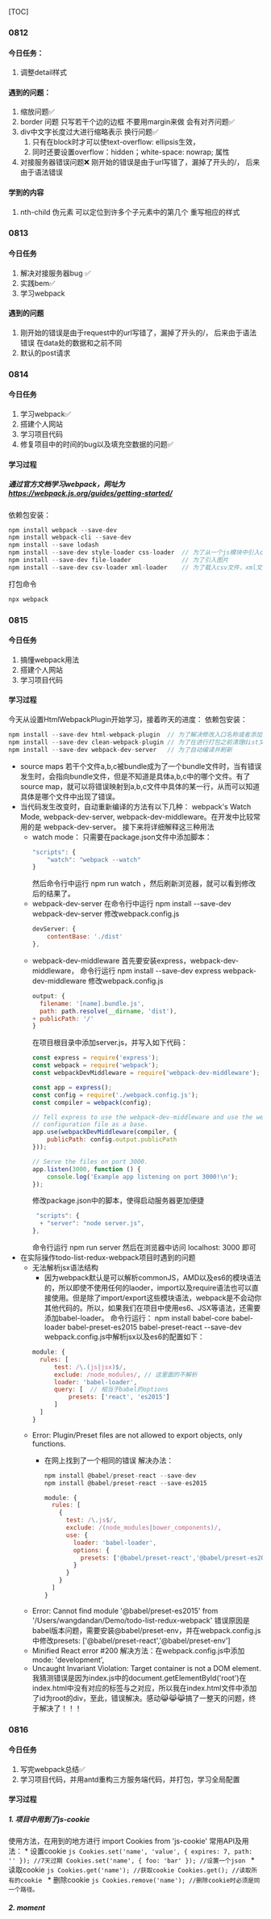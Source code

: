 [TOC]

### 0812

#### 今日任务：
1. 调整detail样式

#### 遇到的问题：
1. 缩放问题✅
2. border 问题 只写若干个边的边框 不要用margin来做 会有对齐问题✅
3. div中文字长度过大进行缩略表示 换行问题✅
   1. 只有在block时才可以使text-overflow: ellipsis生效，
   2. 同时还要设置overflow：hidden；white-space: nowrap; 属性
4. 对接服务器错误问题❌ 刚开始的错误是由于url写错了，漏掉了开头的/， 后来由于语法错误

#### 学到的内容
1. nth-child 伪元素 可以定位到许多个子元素中的第几个 重写相应的样式

### 0813

#### 今日任务
1. 解决对接服务器bug ✅
2. 实践bem✅
3. 学习webpack

#### 遇到的问题
1. 刚开始的错误是由于request中的url写错了，漏掉了开头的/， 后来由于语法错误 在data处的数据和之前不同
2. 默认的post请求


### 0814

#### 今日任务
1. 学习webpack✅
2. 搭建个人网站
3. 学习项目代码
4. 修复项目中的时间的bug以及填充空数据的问题✅

#### 学习过程
##### 通过官方文档学习webpack，网址为 https://webpack.js.org/guides/getting-started/
依赖包安装：
```js
npm install webpack --save-dev
npm install webpack-cli --save-dev
npm install --save lodash
npm install --save-dev style-loader css-loader  // 为了从一个js模块中引入css文件
npm install --save-dev file-loader              // 为了引入图片
npm install --save-dev csv-loader xml-loader    // 为了载入csv文件，xml文件
```
打包命令
```js
npx webpack
```


### 0815 
#### 今日任务
1. 搞懂webpack用法
2. 搭建个人网站
3. 学习项目代码

#### 学习过程
今天从设置HtmlWebpackPlugin开始学习，接着昨天的进度：
依赖包安装：
```js
npm install --save-dev html-webpack-plugin  // 为了解决修改入口名称或者添加新的入口bundle文件改变而html文件依旧使用原来的名称的问题
npm install --save-dev clean-webpack-plugin // 为了在进行打包之前清理dist文件夹
npm install --save-dev webpack-dev-server   // 为了自动编译并刷新
```
* source maps 若干个文件a,b,c被bundle成为了一个bundle文件时，当有错误发生时，会指向bundle文件，但是不知道是具体a,b,c中的哪个文件。有了source map，就可以将错误映射到a,b,c文件中具体的某一行，从而可以知道具体是哪个文件中出现了错误。
* 当代码发生改变时，自动重新编译的方法有以下几种： webpack's Watch Mode, webpack-dev-server, webpack-dev-middleware。在开发中比较常用的是 webpack-dev-server。 接下来将详细解释这三种用法
  * watch mode： 只需要在package.json文件中添加脚本：
    ```js
    "scripts": {
        "watch": "webpack --watch"
    }
    ```
    然后命令行中运行 npm run watch ，然后刷新浏览器，就可以看到修改后的结果了。
  * webpack-dev-server 在命令行中运行 npm install --save-dev webpack-dev-server 修改webpack.config.js
    ```js
    devServer: {
        contentBase: './dist'
    },
    ```
  * webpack-dev-middleware 
    首先要安装express，webpack-dev-middleware， 命令行运行 npm install --save-dev express webpack-dev-middleware
    修改webpack.config.js
    ```js
    output: {
      filename: '[name].bundle.js',
      path: path.resolve(__dirname, 'dist'),
    + publicPath: '/'
    }
    ```
    在项目根目录中添加server.js，并写入如下代码：
    ```js
    const express = require('express');
    const webpack = require('webpack');
    const webpackDevMiddleware = require('webpack-dev-middleware');

    const app = express();
    const config = require('./webpack.config.js');
    const compiler = webpack(config);

    // Tell express to use the webpack-dev-middleware and use the webpack.config.js
    // configuration file as a base.
    app.use(webpackDevMiddleware(compiler, {
        publicPath: config.output.publicPath
    }));

    // Serve the files on port 3000.
    app.listen(3000, function () {
        console.log('Example app listening on port 3000!\n');
    });
    ```
    修改package.json中的脚本，使得启动服务器更加便捷
    ```js
     "scripts": {
      + "server": "node server.js",
    },
    ```
    命令行运行 npm run server 然后在浏览器中访问 localhost: 3000 即可 
* 在实际操作todo-list-redux-webpack项目时遇到的问题
  * 无法解析jsx语法结构
    * 因为webpack默认是可以解析commonJS，AMD以及es6的模块语法的，所以即使不使用任何的laoder，import以及require语法也可以直接使用。但是除了import/export这些模块语法，webpack是不会动你其他代码的。所以，如果我们在项目中使用es6、JSX等语法，还需要添加babel-loader。
    命令行运行： npm install babel-core babel-loader babel-preset-es2015 babel-preset-react --save-dev
    webpack.config.js中解析jsx以及es6的配置如下：
    ```js
    module: {
      rules: [
          test: /\.(js|jsx)$/,
          exclude: /node_modules/, // 这里面的不解析
          loader: 'babel-loader',
          query: [  // 相当于babel的options
              presets: ['react', 'es2015']
          ]
      ]
    }
    ```
  * Error: Plugin/Preset files are not allowed to export objects, only functions.
    * 在网上找到了一个相同的错误
      解决办法：
      ```js
      npm install @babel/preset-react --save-dev
      npm install @babel/preset-react --save-es2015
      ```

      ```js
      module: {
        rules: [
          {
            test: /\.js$/,
            exclude: /(node_modules|bower_components)/,
            use: {
              loader: 'babel-loader',
              options: {
                presets: ['@babel/preset-react','@babel/preset-es2015']
              }
            }
          }
        ]
      }
      ```
  * Error: Cannot find module '@babel/preset-es2015' from '/Users/wangdandan/Demo/todo-list-redux-webpack'
    错误原因是babel版本问题，需要安装@babel/preset-env，并在webpack.config.js中修改presets: ['@babel/preset-react','@babel/preset-env']
  * Minified React error #200
    解决方法：在webpack.config.js中添加mode: 'development',
  * Uncaught Invariant Violation: Target container is not a DOM element.
    我猜测错误是因为index.js中的document.getElementById('root')在index.html中没有对应的标签与之对应，所以我在index.html文件中添加了id为root的div，至此，错误解决。感动😹😹😹搞了一整天的问题，终于解决了！！！


### 0816
#### 今日任务
1. 写完webpack总结✅
2. 学习项目代码，并用antd重构三方服务端代码，并打包，学习全局配置

#### 学习过程
##### 1. 项目中用到了js-cookie
   使用方法，在用到的地方进行 import Cookies from 'js-cookie'
   常用API及用法：
    * 设置cookie
    ```js
      Cookies.set('name', 'value', { expires: 7, path: '' }); //7天过期
      Cookies.set('name', { foo: 'bar' }); //设置一个json
    ```
    * 读取cookie
    ```js
    Cookies.get('name'); //获取cookie
    Cookies.get(); //读取所有的cookie
    ```
    * 删除cookie
    ```js
    Cookies.remove('name'); //删除cookie时必须是同一个路径。
    ```
##### 2. moment